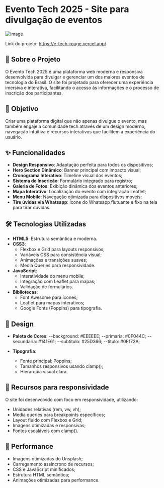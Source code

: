 # Evento Tech 2025 - Site para divulgação de eventos

![image](https://github.com/user-attachments/assets/91f1dc4d-88ca-4607-9f09-cb825802ae94)

Link do projeto: https://e-tech-rouge.vercel.app/

## 📱 Sobre o Projeto

O Evento Tech 2025 é uma plataforma web moderna e responsiva desenvolvida para divulgar e gerenciar um dos maiores eventos de tecnologia do Brasil. O site foi projetado para oferecer uma experiência imersiva e interativa, facilitando o acesso às informações e o processo de inscrição dos participantes.

## 🎯 Objetivo

Criar uma plataforma digital que não apenas divulgue o evento, mas também engaje a comunidade tech através de um design moderno, navegação intuitiva e recursos interativos que facilitem a experiência do usuário.

## ✨ Funcionalidades

- **Design Responsivo**: Adaptação perfeita para todos os dispositivos;
- **Hero Section Dinâmico**: Banner principal com impacto visual;
- **Cronograma Interativo**: Timeline visual dos eventos;
- **Sistema de Inscrição**: Formulário integrado para registro;
- **Galeria de Fotos**: Exibição dinâmica dos eventos anteriores;
- **Mapa Interativo**: Localização do evento com integração Leaflet;
- **Menu Mobile**: Navegação otimizada para dispositivos móveis;
- **Tire úvidas via Whatsapp**: Ícone do Whatsapp flutuante e fixo na tela para tirar dúvidas.

## 🛠️ Tecnologias Utilizadas

- **HTML5**: Estrutura semântica e moderna.
- **CSS3**: 
  - Flexbox e Grid para layouts responsivos;
  - Variáveis CSS para consistência visual;
  - Animações e transições suaves;
  - Media Queries para responsividade.
- **JavaScript**: 
  - Interatividade do menu mobile;
  - Integração com Leaflet para mapas;
  - Validação de formulários.
- **Bibliotecas**:
  - Font Awesome para ícones;
  - Leaflet para mapas interativos;
  - Google Fonts (Poppins) para tipografia.

## 🎨 Design

- **Paleta de Cores**:
    --background: #EEEEEE;
    --primaria: #0F044C;
    --secundaria: #141E61;
    --subtitulo: #25D366;
    --titulo: #0F172A;

- **Tipografia**:
  - Fonte principal: Poppins;
  - Tamanhos responsivos usando clamp();
  - Hierarquia visual clara.

## 📱 Recursos para responsividade

O site foi desenvolvido com foco em responsividade, utilizando:
- Unidades relativas (rem, vw, vh);
- Media queries para breakpoints específicos;
- Layout fluido com Flexbox e Grid;
- Imagens otimizadas e responsivas;
- Fontes escaláveis com clamp().

## 🚀 Performance

- Imagens otimizadas do Unsplash;
- Carregamento assíncrono de recursos;
- CSS e JavaScript minificados;
- Estrutura HTML semântica;
- Animações otimizadas para performance.
